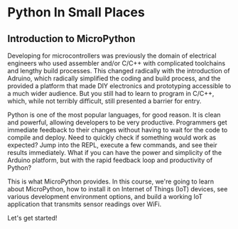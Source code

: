 # Python In Small Places
## Introduction to MicroPython

Developing for microcontrollers was previously the domain of electrical engineers who used assembler and/or C/C++ with complicated toolchains and lengthy build processes.  This changed radically with the introduction of Adruino, which radically simplified the coding and build process, and the provided a platform that made DIY electronics and prototyping accessible to a much wider audience. But you still had to learn to program in C/C++, which, while not terribly difficult, still presented a barrier for entry.

Python is one of the most popular languages, for good reason. It is clean and powerful, allowing developers to be very productive. Programmers get immediate feedback to their changes without having to wait for the code to compile and deploy.  Need to quickly check if something would work as expected? Jump into the REPL, execute a few commands, and see their results immediately.  What if you can have the power and simplicity of the Arduino platform, but with the rapid feedback loop and productivity of Python?

This is what MicroPython provides.  In this course, we're going to learn about MicroPython, how to install it on Internet of Things (IoT) devices, see various development environment options, and build a working IoT application that transmits sensor readings over WiFi.

Let's get started!
